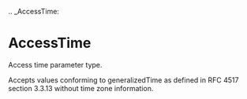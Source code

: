[//]: # (THE CONTENT BELOW IS GENERATED. DO NOT EDIT.)
.. _AccessTime:

# AccessTime
[//]: # (ADD YOUR NOTES BELOW. THESE WILL BE PICKED EVERY TIME THE DOCS ARE REGENERATED. //end)
Access time parameter type.

Accepts values conforming to generalizedTime as defined in RFC 4517 section 3.3.13 without time zone information.